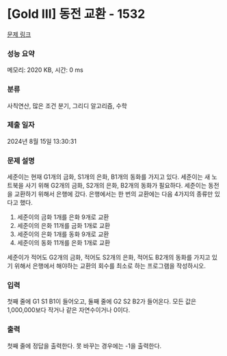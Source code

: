 # [Gold III] 동전 교환 - 1532 

[문제 링크](https://www.acmicpc.net/problem/1532) 

### 성능 요약

메모리: 2020 KB, 시간: 0 ms

### 분류

사칙연산, 많은 조건 분기, 그리디 알고리즘, 수학

### 제출 일자

2024년 8월 15일 13:30:31

### 문제 설명

<p>세준이는 현재 G1개의 금화, S1개의 은화, B1개의 동화를 가지고 있다. 세준이는 새 노트북을 사기 위해 G2개의 금화, S2개의 은화, B2개의 동화가 필요하다. 세준이는 동전을 교환하기 위해서 은행에 갔다. 은행에서는 한 번의 교환에는 다음 4가지의 종류만 있다고 했다.</p>

<ol>
	<li>세준이의 금화 1개를 은화 9개로 교환</li>
	<li>세준이의 은화 11개를 금화 1개로 교환</li>
	<li>세준이의 은화 1개를 동화 9개로 교환</li>
	<li>세준이의 동화 11개를 은화 1개로 교환</li>
</ol>

<p>세준이가 적어도 G2개의 금화, 적어도 S2개의 은화, 적어도 B2개의 동화를 가지고 있기 위해서 은행에서 해야하는 교환의 회수를 최소로 하는 프로그램을 작성하시오.</p>

### 입력 

 <p>첫째 줄에 G1 S1 B1이 들어오고, 둘째 줄에 G2 S2 B2가 들어온다. 모든 값은 1,000,000보다 작거나 같은 자연수이거나 0이다.</p>

### 출력 

 <p>첫째 줄에 정답을 출력한다. 못 바꾸는 경우에는 -1을 출력한다.</p>


